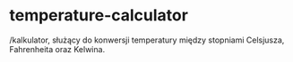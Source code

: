 # temperature-calculator
/kalkulator, służący do konwersji temperatury między stopniami Celsjusza, Fahrenheita oraz Kelwina.
